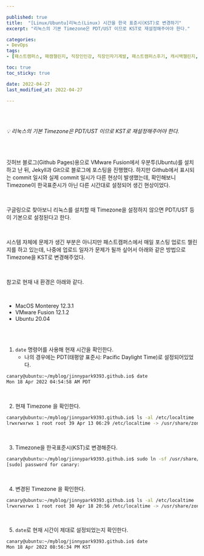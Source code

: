 ```yaml
---

published: true
title:  "[Linux/Ubuntu]리눅스(Linux) 시간을 한국 표준시(KST)로 변경하기"
excerpt: "리눅스의 기본 Timezone은 PDT/UST 이므로 KST로 재설정해주어야 한다."

categories:
- DevOps
tags:
- [패스트캠퍼스, 패캠챌린지, 직장인인강, 직장인자기계발, 패스트캠퍼스후기, 캐시백챌린지, 캐시백, 환급챌린지, 한번에끝내는파이썬웹개발초격차패키지Online]

toc: true
toc_sticky: true

date: 2022-04-27
last_modified_at: 2022-04-27

---
```

<br/><br/>

*💡  리눅스의 기본 Timezone은 PDT/UST 이므로 KST로 재설정해주어야 한다.*

<br/><br/>

깃허브 블로그(Github Pages)용으로 VMware Fusion에서 우분투(Ubuntu)를 설치하고 난 뒤, Jekyll과 Git으로 블로그에 포스팅을 진행했다. 하지만 Github에서 표시되는 commit 일시와 실제 commit 일시가 다른 현상이 발생했는데, 확인해보니 Timezone이 한국표준시가 아닌 다른 시간대로 설정되어 생긴 현상이었다.

<br/>

구글링으로 찾아보니 리눅스를 설치할 때 Timezone을 설정하지 않으면 PDT/UST 등이 기본으로 설정된다고 한다.

<br/>

시스템 자체에 문제가 생긴 부분은 아니지만 패스트캠퍼스에서 매일 포스팅 업로드 챌린지를 하고 있는데, 나중에 업로드 일자가 문제가 될까 싶어서 아래와 같은 방법으로 Timezone을 KST로 변경해주었다.

<br/>

참고로 현재 내 환경은 아래와 같다.

<br/>

- MacOS Monterey 12.3.1
- VMware Fusion 12.1.2
- Ubuntu 20.04

<br/><br/>

1. `date` 명령어를 사용해 현재 시간을 확인한다.
    - 나의 경우에는 PDT(태평양 표준시: Pacific Daylight Time)로 설정되어있었다.

```bash
canary@ubuntu:~/myblog/jinnypark9393.github.io$ date
Mon 18 Apr 2022 04:54:58 AM PDT
```
<br/>

2. 현재 Timezone 을 확인한다.

```bash
canary@ubuntu:~/myblog/jinnypark9393.github.io$ ls -al /etc/localtime
lrwxrwxrwx 1 root root 39 Apr 13 06:29 /etc/localtime -> /usr/share/zoneinfo/America/Los_Angeles
```

<br/>

3. Timezone을 한국표준시(KST)로 변경해준다.

```bash
canary@ubuntu:~/myblog/jinnypark9393.github.io$ sudo ln -sf /usr/share/zoneinfo/Asia/Seoul /etc/localtime
[sudo] password for canary: 
```

<br/>

4. 변경된 Timezone 을 확인한다.

```bash
canary@ubuntu:~/myblog/jinnypark9393.github.io$ ls -al /etc/localtime
lrwxrwxrwx 1 root root 30 Apr 18 20:56 /etc/localtime -> /usr/share/zoneinfo/Asia/Seoul
```

<br/>

5. `date`로 현재 시간이 제대로 설정되었는지 확인한다.

```bash
canary@ubuntu:~/myblog/jinnypark9393.github.io$ date
Mon 18 Apr 2022 08:56:34 PM KST
```